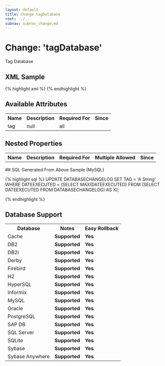 ```yaml
---
layout: default
title: Change tagDatabase
root: ../..
subnav: subnav_change.md
---
```


<!-- ====================================================== -->
<!-- GENERATED BY ChangeDocGenerator DO NOT MODIFY MANUALLY -->
<!-- ====================================================== -->

# Change: 'tagDatabase'

Tag Database

## XML Sample ##

{% highlight xml %}
<tagDatabase tag="A String"/>
{% endhighlight %}

## Available Attributes ##

<table>
<tr><th>Name</th><th>Description</th><th>Required&nbsp;For</th><th>Since</th></tr>
<tr><td style='vertical-align: top'>tag</td><td>null</td><td style='vertical-align: top'>all</td><td style='vertical-align: top'></td></tr>
</table>

## Nested Properties ##

<table>
<tr><th>Name</th><th>Description</th><th>Required&nbsp;For</th><th>Multiple&nbsp;Allowed</th><th>Since</th></tr>
</table>
## SQL Generated From Above Sample (MySQL)

{% highlight sql %}
UPDATE DATABASECHANGELOG SET TAG = 'A String' WHERE DATEEXECUTED = (SELECT MAX(DATEEXECUTED) FROM (SELECT DATEEXECUTED FROM DATABASECHANGELOG) AS X);


{% endhighlight %}

## Database Support

<table style='border:1;'>
<tr><th>Database</th><th>Notes</th><th>Easy Rollback</th></tr>
<tr><td>Cache</td><td><b>Supported</b></td><td><b>Yes</b></td></tr>
<tr><td>DB2</td><td><b>Supported</b></td><td><b>Yes</b></td></tr>
<tr><td>DB2i</td><td><b>Supported</b></td><td><b>Yes</b></td></tr>
<tr><td>Derby</td><td><b>Supported</b></td><td><b>Yes</b></td></tr>
<tr><td>Firebird</td><td><b>Supported</b></td><td><b>Yes</b></td></tr>
<tr><td>H2</td><td><b>Supported</b></td><td><b>Yes</b></td></tr>
<tr><td>HyperSQL</td><td><b>Supported</b></td><td><b>Yes</b></td></tr>
<tr><td>Informix</td><td><b>Supported</b></td><td><b>Yes</b></td></tr>
<tr><td>MySQL</td><td><b>Supported</b></td><td><b>Yes</b></td></tr>
<tr><td>Oracle</td><td><b>Supported</b></td><td><b>Yes</b></td></tr>
<tr><td>PostgreSQL</td><td><b>Supported</b></td><td><b>Yes</b></td></tr>
<tr><td>SAP DB</td><td><b>Supported</b></td><td><b>Yes</b></td></tr>
<tr><td>SQL Server</td><td><b>Supported</b></td><td><b>Yes</b></td></tr>
<tr><td>SQLite</td><td><b>Supported</b></td><td><b>Yes</b></td></tr>
<tr><td>Sybase</td><td><b>Supported</b></td><td><b>Yes</b></td></tr>
<tr><td>Sybase Anywhere</td><td><b>Supported</b></td><td><b>Yes</b></td></tr>
</table>
